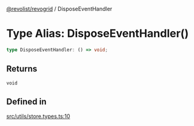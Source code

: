 [@revolist/revogrid](README.md) / DisposeEventHandler

# Type Alias: DisposeEventHandler()

```ts
type DisposeEventHandler: () => void;
```

## Returns

`void`

## Defined in

[src/utils/store.types.ts:10](https://github.com/revolist/revogrid/blob/47823c55f21dbab2ee19530dcd4c960a36eea0e4/src/utils/store.types.ts#L10)
